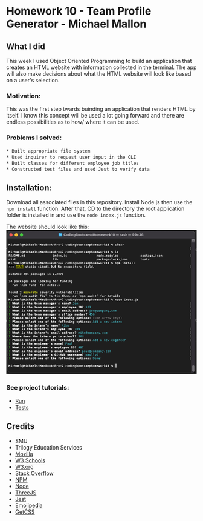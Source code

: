 # Homework 10 - Team Profile Generator - Michael Mallon

## What I did

This week I used Object Oriented Programming to build an application that creates an HTML website with information collected in the terminal. The app will also make decisions about what the HTML website will look like based on a user's selection.

### Motivation:
This was the first step twards buinding an application that renders HTML by itself. I know this concept will be used a lot going forward and there are endless possibilities as to how/ where it can be used.

### Problems I solved:
    * Built appropriate file system 
    * Used inquirer to request user input in the CLI
    * Built classes for different employee job titles
    * Constructed test files and used Jest to verify data

## Installation:
Download all associated files in this repository. Install Node.js then use the `npm install` function. After that, CD to the directory the root application folder is installed in and use the `node index.js` function.

The website should look like this:
![Website Screen Shot](./dist/testRun.png)

### See project tutorials:
- [Run](https://watch.screencastify.com/v/wyBs9UQS5ZxLy0ns9egQ)
- [Tests](https://watch.screencastify.com/v/UFPLMIMd5MluOq41d6tQ)

## Credits
- SMU
- Trilogy Education Services
- [Mozilla](https://developer.mozilla.org)
- [W3 Schools](https://www.w3schools.com/)
- [W3.org](https://www.w3.org/)
- [Stack Overflow](https://stackoverflow.com)
- [NPM](https://www.npmjs.com/package/inquirer)
- [Node](https://nodejs.org/en/download/)
- [ThreeJS](https://threejs.org/)
- [Jest](https://jestjs.io/)
- [Emojipedia](https://emojipedia.org/)
- [GetCSS](https://getcssscan.com/)
